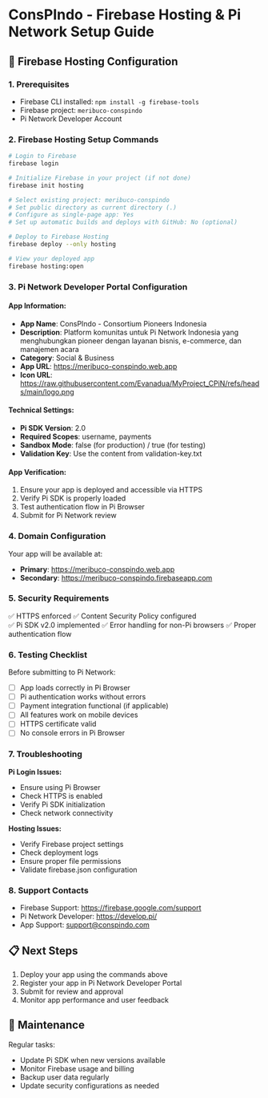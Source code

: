 # ConsPIndo - Firebase Hosting & Pi Network Setup Guide

## 🚀 Firebase Hosting Configuration

### 1. Prerequisites
- Firebase CLI installed: `npm install -g firebase-tools`
- Firebase project: `meribuco-conspindo`
- Pi Network Developer Account

### 2. Firebase Hosting Setup Commands

```bash
# Login to Firebase
firebase login

# Initialize Firebase in your project (if not done)
firebase init hosting

# Select existing project: meribuco-conspindo
# Set public directory as current directory (.)
# Configure as single-page app: Yes
# Set up automatic builds and deploys with GitHub: No (optional)

# Deploy to Firebase Hosting
firebase deploy --only hosting

# View your deployed app
firebase hosting:open
```

### 3. Pi Network Developer Portal Configuration

#### App Information:
- **App Name**: ConsPIndo - Consortium Pioneers Indonesia  
- **Description**: Platform komunitas untuk Pi Network Indonesia yang menghubungkan pioneer dengan layanan bisnis, e-commerce, dan manajemen acara
- **Category**: Social & Business
- **App URL**: https://meribuco-conspindo.web.app
- **Icon URL**: https://raw.githubusercontent.com/Evanadua/MyProject_CPiN/refs/heads/main/logo.png

#### Technical Settings:
- **Pi SDK Version**: 2.0
- **Required Scopes**: username, payments
- **Sandbox Mode**: false (for production) / true (for testing)
- **Validation Key**: Use the content from validation-key.txt

#### App Verification:
1. Ensure your app is deployed and accessible via HTTPS
2. Verify Pi SDK is properly loaded
3. Test authentication flow in Pi Browser
4. Submit for Pi Network review

### 4. Domain Configuration

Your app will be available at:
- **Primary**: https://meribuco-conspindo.web.app
- **Secondary**: https://meribuco-conspindo.firebaseapp.com

### 5. Security Requirements

✅ HTTPS enforced
✅ Content Security Policy configured  
✅ Pi SDK v2.0 implemented
✅ Error handling for non-Pi browsers
✅ Proper authentication flow

### 6. Testing Checklist

Before submitting to Pi Network:

- [ ] App loads correctly in Pi Browser
- [ ] Pi authentication works without errors
- [ ] Payment integration functional (if applicable)
- [ ] All features work on mobile devices
- [ ] HTTPS certificate valid
- [ ] No console errors in Pi Browser

### 7. Troubleshooting

**Pi Login Issues:**
- Ensure using Pi Browser
- Check HTTPS is enabled
- Verify Pi SDK initialization
- Check network connectivity

**Hosting Issues:**
- Verify Firebase project settings
- Check deployment logs
- Ensure proper file permissions
- Validate firebase.json configuration

### 8. Support Contacts

- Firebase Support: https://firebase.google.com/support
- Pi Network Developer: https://develop.pi/
- App Support: support@conspindo.com

## 📋 Next Steps

1. Deploy your app using the commands above
2. Register your app in Pi Network Developer Portal
3. Submit for review and approval
4. Monitor app performance and user feedback

## 🔧 Maintenance

Regular tasks:
- Update Pi SDK when new versions available
- Monitor Firebase usage and billing
- Backup user data regularly
- Update security configurations as needed